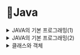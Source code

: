 # 📌Java
<details>

<summary>JAVA의 기본 프로그래밍(1)</summary>
<div markdown="1">

## ⚪JAVA의 기본 프로그래밍(1)


### ◽식별자
### ◽변수
### ◽상수
### ◽연산자

</div>
</details>

<details>
<summary>JAVA의 기본 프로그래밍(2)</summary>
<div markdown="1">

## ⚪JAVA의 기본 프로그래밍(2)

### ◽조건문
### ◽반복문
### ◽배열

</div>
</details>

<details>
<summary>클래스와 객체</summary>
<div markdown="1">

## ⚪클래스와 객체

### ◽객체지향 프로그래밍








